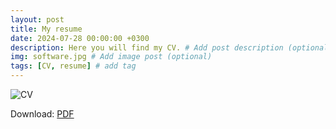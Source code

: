 ```yaml
---
layout: post
title: My resume
date: 2024-07-28 00:00:00 +0300
description: Here you will find my CV. # Add post description (optional)
img: software.jpg # Add image post (optional)
tags: [CV, resume] # add tag
---
```



![CV]({{site.baseurl}}/assets/img/20240817_andrew_potter_cv.jpg)

Download: [PDF](/assets/img/20240817_andrew_potter_cv.pdf)

